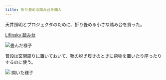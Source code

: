 ```yaml
---
title: 折り畳める踏み台を購入
---
```


天井照明とプロジェクタのために、折り畳める小さな踏み台を買った。

[Lifinsky 踏み台](https://www.amazon.co.jp/dp/B07MZV8YVL)

![](https://i.imgur.com/Zh2fjVRh.jpg "畳んだ様子")

普段は玄関周りに置いておいて、靴の脱ぎ履きのときに荷物を置いたり座ったりするのに使う。

![](https://i.imgur.com/nAFlGJLh.jpg)
開いた様子
